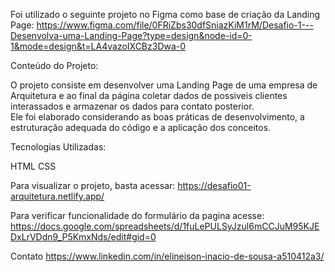 

Foi utilizado o seguinte projeto no Figma como base de criação da Landing Page: 
https://www.figma.com/file/0FRiZbs30dfSniazKiM1rM/Desafio-1---Desenvolva-uma-Landing-Page?type=design&node-id=0-1&mode=design&t=LA4vazoIXCBz3Dwa-0

Conteúdo do Projeto:

O projeto consiste em desenvolver uma Landing Page de uma empresa de Arquitetura e ao final da página coletar dados de possiveis clientes interassados e armazenar os dados para contato posterior.  
Ele foi elaborado considerando as boas práticas de desenvolvimento, a estruturação adequada do código e a aplicação dos conceitos.

Tecnologias Utilizadas:

HTML
CSS

Para visualizar o projeto, basta acessar: https://desafio01-arquitetura.netlify.app/

Para verificar funcionalidade do formulário da pagina acesse: https://docs.google.com/spreadsheets/d/1fuLePULSyJzul6mCCJuM95KJEDxLrVDdn9_P5KmxNds/edit#gid=0


Contato
https://www.linkedin.com/in/elineison-inacio-de-sousa-a510412a3/
